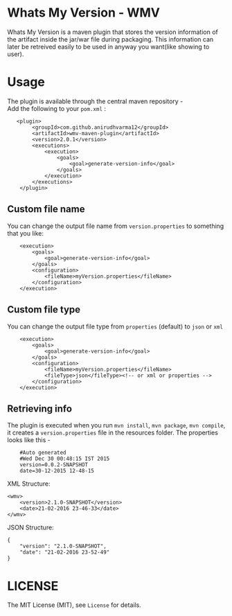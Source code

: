 # Whats My Version - WMV
Whats My Version is a maven plugin that stores the version information of the artifact inside the jar/war file during packaging. This information can later be retreived easily to be used in anyway you want(like showing to user).

# Usage
The plugin is available through the central maven repository -  
Add the following to your `pom.xml` :
```
   <plugin>
		<groupId>com.github.anirudhvarma12</groupId>
    	<artifactId>wmv-maven-plugin</artifactId>
    	<version>2.0.1</version>
    	<executions>
    		<execution>
    			<goals>
    				<goal>generate-version-info</goal>
			    </goals>
    		</execution>
    	</executions>
    </plugin>
 ```
 
## Custom file name
You can change the output file name from `version.properties` to something that you like:
```
	<execution>
		<goals>
			<goal>generate-version-info</goal>
		</goals>
		<configuration>
			<fileName>myVersion.properties</fileName>
		</configuration>
	</execution>
```

## Custom file type
You can change the output file type from `properties` (default) to `json` or `xml`
```
	<execution>
		<goals>
			<goal>generate-version-info</goal>
		</goals>
		<configuration>
			<fileName>myVersion.properties</fileName>
			<fileType>json</fileType><!-- or xml or properties -->
		</configuration>
	</execution>
```
 
## Retrieving info
The plugin is executed when you run `mvn install`, `mvn package`, `mvn compile`, it creates a `version.properties` file in the resources folder.
The properties looks like this - 
```
	#Auto generated
	#Wed Dec 30 00:48:15 IST 2015
	version=0.0.2-SNAPSHOT
	date=30-12-2015 12-48-15
```


XML Structure:

```
<wmv>
	<version>2.1.0-SNAPSHOT</version>
	<date>21-02-2016 23-46-33</date>
</wmv>

```

JSON Structure:

```
{
	"version": "2.1.0-SNAPSHOT",
	"date": "21-02-2016 23-52-49"
}
```

# LICENSE
The MIT License (MIT), see `License` for details.